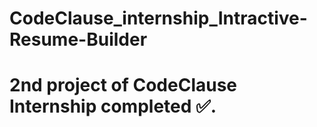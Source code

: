 # CodeClause_internship_Intractive-Resume-Builder
# 2nd project of CodeClause Internship completed ✅.

